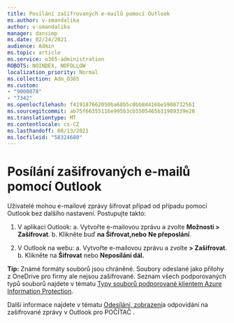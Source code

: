 ```yaml
---
title: Posílání zašifrovaných e-mailů pomocí Outlook
ms.author: v-smandalika
author: v-smandalika
manager: dansimp
ms.date: 02/24/2021
audience: Admin
ms.topic: article
ms.service: o365-administration
ROBOTS: NOINDEX, NOFOLLOW
localization_priority: Normal
ms.collection: Adm_O365
ms.custom:
- "9000078"
- "7342"
ms.openlocfilehash: f419187662050ba68b5c0bb8d416be5908732561
ms.sourcegitcommit: ab75f66355116e995b3cb5505465b31989339e28
ms.translationtype: MT
ms.contentlocale: cs-CZ
ms.lasthandoff: 08/13/2021
ms.locfileid: "58324680"
---
```

# <a name="send-encrypted-email-using-outlook"></a>Posílání zašifrovaných e-mailů pomocí Outlook

Uživatelé mohou e-mailové zprávy šifrovat případ od případu pomocí Outlook bez dalšího nastavení. Postupujte takto:

1. V aplikaci Outlook: a. Vytvořte e-mailovou zprávu a zvolte **Možnosti > Zašifrovat**. 
    b. Klikněte buď **na Šifrovat,nebo** **Ne přeposlání**.

2. V Outlook na webu: a. Vytvořte e-mailovou zprávu a zvolte **> Zašifrovat**.
    b. Klikněte na **Šifrovat** nebo **Neposílání dál.**

**Tip:** Známé formáty souborů jsou chráněné. Soubory odeslané jako přílohy z OneDrive pro firmy ale nejsou zašifrované. Seznam všech podporovaných typů souborů najdete v tématu [Typy souborů podporované klientem Azure Information Protection](https://docs.microsoft.com/azure/information-protection/rms-client/client-admin-guide-file-types).

Další informace najdete v tématu [Odesílání, zobrazení](https://support.microsoft.com/topic/send-view-and-reply-to-encrypted-messages-in-outlook-for-pc-eaa43495-9bbb-4fca-922a-df90dee51980)a odpovídání na zašifrované zprávy v Outlook pro POČÍTAČ .



